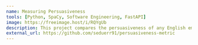 ```yaml
---
name: Measuring Persuasiveness
tools: [Python, SpaCy, Software Engineering, FastAPI]
image: https://freeimage.host/i/RQYgUb
description: This project compares the persuasiveness of any English email to 20.000 others.
external_url: https://github.com/seduerr91/persuasiveness-metric
---
```

